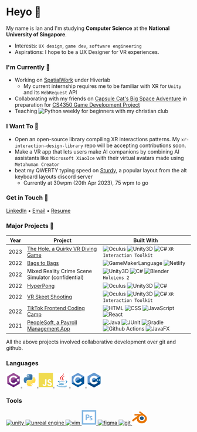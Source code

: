 # Heyo 👋

My name is Ian and I'm studying **Computer Science** at the **National University of Singapore**. 

- Interests: `UX design`, `game dev`, `software engineering`
- Aspirations: I hope to be a UX Designer for VR experiences.

### I'm Currently 🤹

- Working on [SpatialWork](https://www.spatialwork.io/) under Hiverlab
  - My current internship requires me to be familiar with XR for `Unity` and its `WebRequest` API
- Collaborating with my friends on [Capsule Cat's Big Space Adventure](https://github.com/timiditi/CapsuleCat) in preparation for [CS4350 Game Development Project](https://nusmods.com/modules/CS4350/game-development-project)
- Teaching ![Python](https://img.shields.io/badge/-Python-black?style=flat-square&logo=python) weekly for beginners with my christian club

### I Want To 🎯

- Open an open-source library compiling XR interactions patterns. My `xr-interaction-design-library` repo will be accepting contributions soon.
- Make a VR app that lets users make AI companions by combining AI assistants like `Microsoft XiaoIce` with their virtual avatars made using `Metahuman Creator`
- beat my QWERTY typing speed on [Sturdy](https://o-x-e-y.github.io/layouts/sturdy/index.html), a popular layout from the alt keyboard layouts discord server
  - Currently at 30wpm (20th Apr 2023), 75 wpm to go

### Get in Touch 👋

[LinkedIn](https://www.linkedin.com/in/ian-hong-59280a161/) • [Email](ianhong@u.nus.edu) • [Resume](https://docs.google.com/document/d/1yrpODUNngE-mawk5GQXz_QCzIhNsF3aB/edit?usp=sharing&ouid=103789535229616727779&rtpof=true&sd=true)

### Major Projects 🎒
<!-- table -->
<!-- https://github.com/simple-icons/simple-icons/blob/develop/slugs.md -->
| Year | Project                                                                                                 | Built With                                                                                                                                                                                                                                                                                                                                                                                                                                                        |
|------|---------------------------------------------------------------------------------------------------------|-------------------------------------------------------------------------------------------------------------------------------------------------------------------------------------------------------------------------------------------------------------------------------------------------------------------------------------------------------------------------------------------------------------------------------------------------------------------|
| 2023 | [The Hole, a Quirky VR Diving Game](https://uvents.nus.edu.sg/event/22nd-steps/module/CS3247/project/6) | ![Oculus](https://img.shields.io/badge/-Oculus-black?style=flat-square&logo=oculus) ![Unity3D](https://img.shields.io/badge/-Unity3D-black?style=flat-square&logo=unity) ![C#](https://img.shields.io/badge/-C%23-black?style=flat-square&logo=csharp) `XR Interaction Toolkit`                                                                                                                                                                                   |
| 2022 | [Bags to Bags](https://github.com/ianfromdover/bags-to-bags)                                            | ![GameMakerLanguage](https://img.shields.io/badge/-GameMakerLanguage-black?style=flat-square) ![Netlify](https://img.shields.io/badge/-Netlify-black?style=flat-square&logo=netlify)                                                                                                                                                                                                                                                                              |
| 2022 | Mixed Reality Crime Scene Simulator (confidential)                                                      | ![Unity3D](https://img.shields.io/badge/-Unity3D-black?style=flat-square&logo=unity) ![C#](https://img.shields.io/badge/-C%23-black?style=flat-square&logo=csharp) ![Blender](https://img.shields.io/badge/-Blender-black?style=flat-square&logo=blender) `HoloLens 2`                                                                                                                                                                                            |
| 2022 | [HyperPong](https://uvents.nus.edu.sg/event/20th-steps/module/CS4240/project/8)                         | ![Oculus](https://img.shields.io/badge/-Oculus-black?style=flat-square&logo=oculus) ![Unity3D](https://img.shields.io/badge/-Unity3D-black?style=flat-square&logo=unity) ![C#](https://img.shields.io/badge/-C%23-black?style=flat-square&logo=csharp)                                                                                                                                                                                                            |
| 2022 | [VR Skeet Shooting](https://github.com/4240-Group-8/vr-skeet-shooting)                                  | ![Oculus](https://img.shields.io/badge/-Oculus-black?style=flat-square&logo=oculus) ![Unity3D](https://img.shields.io/badge/-Unity3D-black?style=flat-square&logo=unity) ![C#](https://img.shields.io/badge/-C%23-black?style=flat-square&logo=csharp) `XR Interaction Toolkit`                                                                                                                                                                                   |
| 2022 | [TikTok Frontend Coding Camp](https://github.com/tiktok-camp-besties/hangman)                           | ![HTML](https://img.shields.io/badge/-HTML5-black?style=flat-square&logo=html5) ![CSS](https://img.shields.io/badge/-CSS3-black?style=flat-square&logo=css3) ![JavaScript](https://img.shields.io/badge/-JavaScript-black?style=flat-square&logo=javascript) ![React](https://img.shields.io/badge/-React-black?style=flat-square&logo=react)                                                                                                                     |
| 2021 | [PeopleSoft, a Payroll Management App](https://github.com/ianfromdover/PeopleSoft)                      | ![Java](https://img.shields.io/badge/-Java-black?style=flat-square&logo=java&logoColor=red) ![JUnit](https://img.shields.io/badge/-JUnit-black?style=flat-square&logo=junit5&logoColor=red) ![Gradle](https://img.shields.io/badge/-Gradle-black?style=flat-square&logo=gradle) ![Github Actions](https://img.shields.io/badge/-GithubActions-black?style=flat-square&logo=githubactions) ![JavaFX](https://img.shields.io/badge/-JavaFX-black?style=flat-square) |

All the above projects involved collaborative development over git and github.

<!-- add more projects when I have time
| 2023 | [Unreal Engine game??](link) | ![Oculus](https://img.shields.io/badge/-Oculus-black?style=flat-square&logo=oculus) ![Unity3D](https://img.shields.io/badge/-Unity3D-black?style=flat-square&logo=unity) ![C#](https://img.shields.io/badge/-C%23-black?style=flat-square&logo=csharp) `XR Interaction Toolkit`                                                                                                                                                                                   |
-->

### Languages
<p> 
  <a href="https://www.w3schools.com/cs/" target="_blank" rel="noreferrer"> 
    <img src="https://raw.githubusercontent.com/devicons/devicon/master/icons/csharp/csharp-original.svg" alt="csharp" width="40" height="40"/> 
  </a> 
  <a href="https://www.python.org" target="_blank" rel="noreferrer"> 
    <img src="https://raw.githubusercontent.com/devicons/devicon/master/icons/python/python-original.svg" alt="python" width="40" height="40"/> 
  </a> 
  <a href="https://www.javascript.com" target="_blank" rel="noreferrer">
    <img src="https://raw.githubusercontent.com/devicons/devicon/master/icons/javascript/javascript-plain.svg" alt="javascript es6" width="40" height="40"/>
  </a>
  <a href="https://www.java.com" target="_blank" rel="noreferrer"> 
    <img src="https://raw.githubusercontent.com/devicons/devicon/master/icons/java/java-original.svg" alt="java" width="40" height="40"/> 
  </a>
  <a href="https://www.cprogramming.com/" target="_blank" rel="noreferrer"> 
    <img src="https://raw.githubusercontent.com/devicons/devicon/1119b9f84c0290e0f0b38982099a2bd027a48bf1/icons/c/c-original.svg" alt="c" width="40" height="40"/> 
  </a>
  <a href="https://cplusplus.com/" target="_blank" rel="noreferrer"> 
    <img src="https://raw.githubusercontent.com/devicons/devicon/1119b9f84c0290e0f0b38982099a2bd027a48bf1/icons/cplusplus/cplusplus-original.svg" alt="c plus plus" width="40" height="40"/> 
  </a>
</p>

### Tools
<p>
  <a href="https://unity.com/" target="_blank" rel="noreferrer"> 
    <img src="https://www.vectorlogo.zone/logos/unity3d/unity3d-icon.svg" alt="unity" width="40" height="40"/> 
  </a>
  <a href="https://www.unrealengine.com/en-US/" target="_blank" rel="noreferrer"> 
    <img src="https://cdn2.unrealengine.com/ue-logo-white-e34b6ba9383f.svg" alt="unreal engine" width="40" height="40"/> 
  </a>
  <a href="https://www.vim.org/" target="_blank" rel="noreferrer"> 
     <img src="https://upload.wikimedia.org/wikipedia/commons/thumb/9/9f/Vimlogo.svg/240px-Vimlogo.svg.png" alt="vim" width="40" height="40"/>
  </a>
  <a href="https://www.photoshop.com/en" target="_blank" rel="noreferrer"> 
    <img src="https://raw.githubusercontent.com/devicons/devicon/master/icons/photoshop/photoshop-line.svg" alt="photoshop" width="40" height="40"/> 
  </a> 
  <a href="https://www.figma.com/" target="_blank" rel="noreferrer"> 
    <img src="https://www.vectorlogo.zone/logos/figma/figma-icon.svg" alt="figma" width="40" height="40"/> 
  </a> 
  <a href="https://git-scm.com/" target="_blank" rel="noreferrer"> 
    <img src="https://www.vectorlogo.zone/logos/git-scm/git-scm-icon.svg" alt="git" width="40" height="40"/> 
  </a> 
  <a href="https://www.blender.org/" target="_blank" rel="noreferrer"> 
    <img src="https://raw.githubusercontent.com/devicons/devicon/1119b9f84c0290e0f0b38982099a2bd027a48bf1/icons/blender/blender-original.svg" alt="blender" width="40" height="40"/> 
  </a> 
</p>
